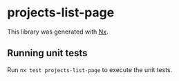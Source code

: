 # projects-list-page

This library was generated with [Nx](https://nx.dev).

## Running unit tests

Run `nx test projects-list-page` to execute the unit tests.
